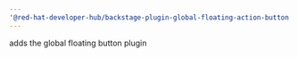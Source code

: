 ```yaml
---
'@red-hat-developer-hub/backstage-plugin-global-floating-action-button': patch
---
```


adds the global floating button plugin
